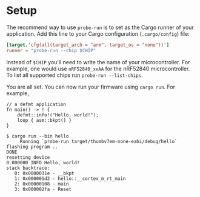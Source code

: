 # Setup

The recommend way to use `probe-run` is to set as the Cargo runner of your application.
Add this line to your Cargo configuration (`.cargo/config`) file:

``` toml
[target.'cfg(all(target_arch = "arm", target_os = "none"))']
runner = "probe-run --chip $CHIP"
```

Instead of `$CHIP` you'll need to write the name of your microcontroller.
For example, one would use `nRF52840_xxAA` for the nRF52840 microcontroller.
To list all supported chips run `probe-run --list-chips`.

You are all set.
You can now run your firmware using `cargo run`.
For example,

``` rust,ignore
// a defmt application
fn main() -> ! {
    defmt::info!("Hello, world!");
    loop { asm::bkpt() }
}
```

``` console
$ cargo run --bin hello
     Running `probe-run target/thumbv7em-none-eabi/debug/hello`
flashing program ..
DONE
resetting device
0.000000 INFO Hello, world!
stack backtrace:
   0: 0x0000031e - __bkpt
   1: 0x000001d2 - hello::__cortex_m_rt_main
   2: 0x00000108 - main
   3: 0x000002fa - Reset
```
